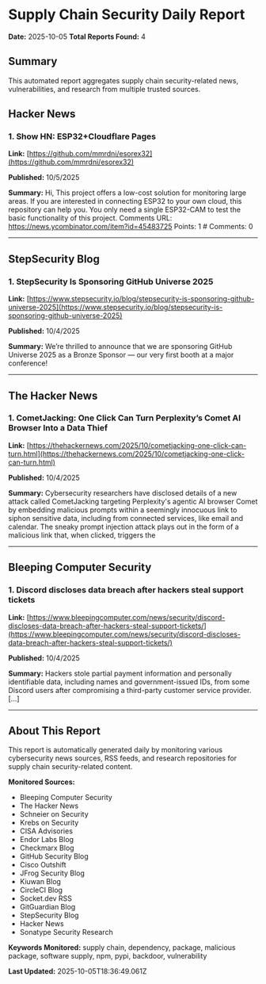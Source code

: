 # Supply Chain Security Daily Report
**Date:** 2025-10-05
**Total Reports Found:** 4

## Summary

This automated report aggregates supply chain security-related news, vulnerabilities, and research from multiple trusted sources.

## Hacker News

### 1. Show HN: ESP32+Cloudflare Pages

**Link:** [https://github.com/mmrdni/esorex32](https://github.com/mmrdni/esorex32)

**Published:** 10/5/2025

**Summary:** Hi, This project offers a low-cost solution for monitoring large areas. If you are interested in connecting ESP32 to your own cloud, this repository can help you. You only need a single ESP32-CAM to test the basic functionality of this project. Comments URL: https://news.ycombinator.com/item?id=45483725 Points: 1 # Comments: 0

---

## StepSecurity Blog

### 1. StepSecurity Is Sponsoring GitHub Universe 2025 

**Link:** [https://www.stepsecurity.io/blog/stepsecurity-is-sponsoring-github-universe-2025](https://www.stepsecurity.io/blog/stepsecurity-is-sponsoring-github-universe-2025)

**Published:** 10/4/2025

**Summary:** We’re thrilled to announce that we are sponsoring GitHub Universe 2025 as a Bronze Sponsor — our very first booth at a major conference!

---

## The Hacker News

### 1. CometJacking: One Click Can Turn Perplexity’s Comet AI Browser Into a Data Thief

**Link:** [https://thehackernews.com/2025/10/cometjacking-one-click-can-turn.html](https://thehackernews.com/2025/10/cometjacking-one-click-can-turn.html)

**Published:** 10/4/2025

**Summary:** Cybersecurity researchers have disclosed details of a new attack called CometJacking targeting Perplexity's agentic AI browser Comet by embedding malicious prompts within a seemingly innocuous link to siphon sensitive data, including from connected services, like email and calendar. The sneaky prompt injection attack plays out in the form of a malicious link that, when clicked, triggers the

---

## Bleeping Computer Security

### 1. Discord discloses data breach after hackers steal support tickets

**Link:** [https://www.bleepingcomputer.com/news/security/discord-discloses-data-breach-after-hackers-steal-support-tickets/](https://www.bleepingcomputer.com/news/security/discord-discloses-data-breach-after-hackers-steal-support-tickets/)

**Published:** 10/4/2025

**Summary:** Hackers stole partial payment information and personally identifiable data, including names and government-issued IDs, from some Discord users after compromising a third-party customer service provider. [...]

---

## About This Report

This report is automatically generated daily by monitoring various cybersecurity news sources, RSS feeds, and research repositories for supply chain security-related content.

**Monitored Sources:**
- Bleeping Computer Security
- The Hacker News
- Schneier on Security
- Krebs on Security
- CISA Advisories
- Endor Labs Blog
- Checkmarx Blog
- GitHub Security Blog
- Cisco Outshift
- JFrog Security Blog
- Kiuwan Blog
- CircleCI Blog
- Socket.dev RSS
- GitGuardian Blog
- StepSecurity Blog
- Hacker News
- Sonatype Security Research

**Keywords Monitored:** supply chain, dependency, package, malicious package, software supply, npm, pypi, backdoor, vulnerability

**Last Updated:** 2025-10-05T18:36:49.061Z
